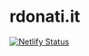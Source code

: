 # rdonati.it
[![Netlify Status](https://api.netlify.com/api/v1/badges/a7eba4e2-8793-4bcb-8ad2-7a4836db4dc8/deploy-status)](https://app.netlify.com/sites/rdonati/deploys)
